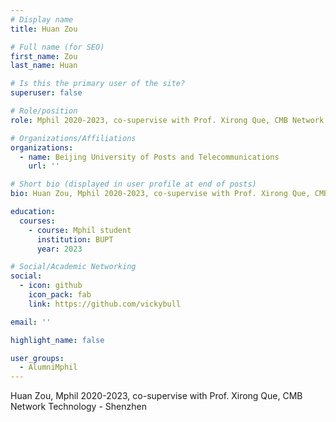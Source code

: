 ```yaml
---
# Display name
title: Huan Zou

# Full name (for SEO)
first_name: Zou
last_name: Huan

# Is this the primary user of the site?
superuser: false

# Role/position
role: Mphil 2020-2023, co-supervise with Prof. Xirong Que, CMB Network Technology - Shenzhen

# Organizations/Affiliations
organizations:
  - name: Beijing University of Posts and Telecommunications
    url: ''

# Short bio (displayed in user profile at end of posts)
bio: Huan Zou, Mphil 2020-2023, co-supervise with Prof. Xirong Que, CMB Network Technology - Shenzhen

education:
  courses:
    - course: Mphil student
      institution: BUPT
      year: 2023

# Social/Academic Networking
social:
  - icon: github
    icon_pack: fab
    link: https://github.com/vickybull

email: ''

highlight_name: false

user_groups:
  - AlumniMphil
---
```

Huan Zou, Mphil 2020-2023, co-supervise with Prof. Xirong Que, CMB Network Technology - Shenzhen